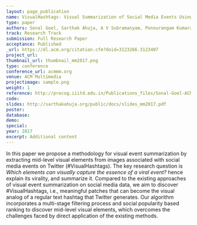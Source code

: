 ```yaml
---
layout: page_publication
name: VisualHashtags- Visual Summarization of Social Media Events Using Mid-Level Visual Elements
type: paper
authors: Sonal Goel, Sarthak Ahuja, A V Subramanyam, Ponnurangam Kumaraguru
track: Research Track
submission: Full Research Paper
acceptance: Published
_url: https://dl.acm.org/citation.cfm?doid=3123266.3123407
project_url: 
thumbnail_url: thumbnail_mm2017.png
type: conference
conference_url: acmmm.org
venue: ACM Multimedia
projectimage: sample.png
weight: 1
reference: http://precog.iiitd.edu.in/Publications_files/Sonal-Goel-ACMM2017.pdf
code:
slides: http://sarthakahuja.org/public/docs/slides_mm2017.pdf
poster: 
database: 
demo: 
special: 
year: 2017
excerpt: Additional content
---
```

In this paper we propose a methodology for visual event summarization
by extracting mid-level visual elements from images
associated with social media events on Twitter (#VisualHashtags).
The key research question is <i>Which elements can visually capture the
essence of a viral event?</i> hence explain its virality, and summarize
it. Compared to the existing approaches of visual event summarization
on social media data, we aim to discover #VisualHashtags, i.e.,
meaningful patches that can become the visual analog of a regular
text hashtag that Twitter generates. Our algorithm incorporates a
multi-stage filtering process and social popularity based ranking to
discover mid-level visual elements, which overcomes the challenges
faced by direct application of the existing methods.
